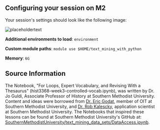 ## Configuring your session on M2

Your session's settings should look like the following image: 

![placeholdertext](https://github.com/stephbuon/digital-history/blob/master/images/data_team_fields.png?raw=true)

__Additional environments to load__: `environment`

__Custom module paths__: `module use $HOME/text_mining_with_python`

__Memory__: `6G`

## Source Information

The Notebook, "For Loops, Expert Vocabulary, and Revising With a Thesaurus" (hist3368-week3-controlled-vocab.ipynb), was written by Dr. Jo Guldi, Associate Professor of History at Southern Methodist University. Content and ideas were borrowed from [Dr. Eric Godat](https://github.com/egodat), member of OIT at Southern Methodist University, and [Dr. Rob Kalescky](https://github.com/rkalescky), application scientist at Southern Methodist University. The Notebooks that inspired these lessons can be found at Southern Methodist University's GitHub at: [SouthernMethodistUniversity/text_mining_data_sets/DataAccess.ipynb](https://github.com/SouthernMethodistUniversity/text_mining_data_sets/blob/master/DataAccess.ipynb).
